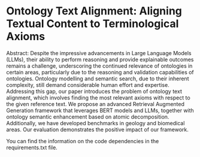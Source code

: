 # Ontology Text Alignment: Aligning Textual Content to Terminological Axioms

Abstract: Despite the impressive advancements in Large Language Models (LLMs), their ability to perform reasoning and provide explainable outcomes remains a challenge, underscoring the continued relevance of ontologies in certain areas, particularly due to the reasoning and validation capabilities of ontologies. Ontology modelling and semantic search, due to their inherent complexity, still demand considerable human effort and expertise. Addressing this gap, our paper introduces the problem of ontology text alignment, which involves finding the most relevant axioms with respect to the given reference text. We propose an advanced Retrieval Augmented Generation framework that leverages BERT models and LLMs, together with ontology semantic enhancement based on atomic decomposition. Additionally, we have developed benchmarks in geology and biomedical areas. Our evaluation demonstrates the positive impact of our framework.


You can find the information on the code dependencies in the requirements.txt file.

